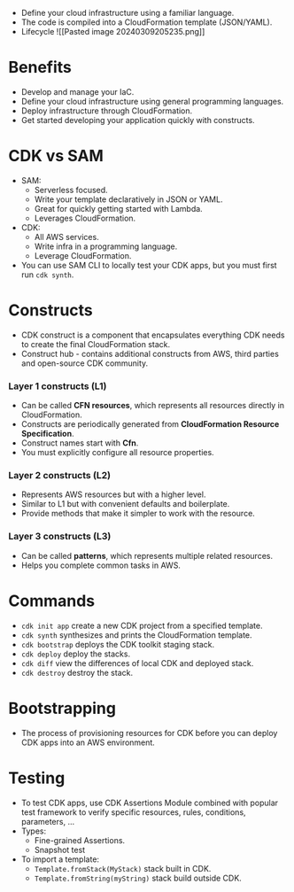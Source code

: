 - Define your cloud infrastructure using a familiar language.
- The code is compiled into a CloudFormation template (JSON/YAML).
- Lifecycle
  ![[Pasted image 20240309205235.png]]
# Benefits
- Develop and manage your IaC.
- Define your cloud infrastructure using general programming languages.
- Deploy infrastructure through CloudFormation.
- Get started developing your application quickly with constructs.
# CDK vs SAM
- SAM:
	- Serverless focused.
	- Write your template declaratively in JSON or YAML.
	- Great for quickly getting started with Lambda.
	- Leverages CloudFormation.
- CDK:
	- All AWS services.
	- Write infra in a programming language.
	- Leverage CloudFormation.
- You can use SAM CLI to locally test your CDK apps, but you must first run `cdk synth`.
# Constructs
- CDK construct is a component that encapsulates everything CDK needs to create the final CloudFormation stack.
- Construct hub - contains additional constructs from AWS, third parties and open-source CDK community.
### Layer 1 constructs (L1)
- Can be called **CFN resources**, which represents all resources directly in CloudFormation.
- Constructs are periodically generated from **CloudFormation Resource Specification**.
- Construct names start with **Cfn**.
- You must explicitly configure all resource properties.
### Layer 2 constructs (L2)
- Represents AWS resources but with a higher level.
- Similar to L1 but with convenient defaults and boilerplate.
- Provide methods that make it simpler to work with the resource.
### Layer 3 constructs (L3)
- Can be called **patterns**, which represents multiple related resources.
- Helps you complete common tasks in AWS.
# Commands
- `cdk init app` create a new CDK project from a specified template.
- `cdk synth` synthesizes and prints the CloudFormation template.
- `cdk bootstrap` deploys the CDK toolkit staging stack.
- `cdk deploy` deploy the stacks.
- `cdk diff` view the differences of local CDK and deployed stack.
- `cdk destroy` destroy the stack.
# Bootstrapping
- The process of provisioning resources for CDK before you can deploy CDK apps into an AWS environment.
# Testing
- To test CDK apps, use CDK Assertions Module combined with popular test framework to verify specific resources, rules, conditions, parameters, ...
- Types:
	- Fine-grained Assertions.
	- Snapshot test
- To import a template:
	- `Template.fromStack(MyStack)` stack built in CDK.
	- `Template.fromString(myString)` stack build outside CDK.